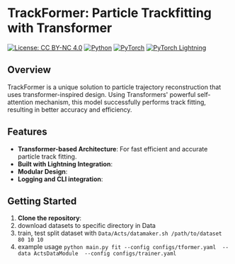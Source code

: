 # TrackFormer: Particle Trackfitting with Transformer 

[![License: CC BY-NC 4.0](https://img.shields.io/badge/License-CC%20BY--NC%204.0-lightgrey.svg)](https://creativecommons.org/licenses/by-nc/4.0/)
[![Python](https://img.shields.io/badge/Python-3.7%2B-green.svg)](https://www.python.org/)
[![PyTorch](https://img.shields.io/badge/PyTorch-1.10%2B-orange.svg)](https://pytorch.org/)
[![PyTorch Lightning](https://img.shields.io/badge/Lightning-2.0%2B-blue.svg)](https://www.pytorchlightning.ai/)

## Overview

TrackFormer is a unique solution to particle trajectory reconstruction that uses transformer-inspired design. Using Transformers' powerful self-attention mechanism, this model successfully performs track fitting, resulting in better accuracy and efficiency.

## Features

- **Transformer-based Architecture**: For fast efficient and accurate particle track fitting.
- **Built with Lightning Integration**:
- **Modular Design**: 
- **Logging and CLI integration**:

## Getting Started

1. **Clone the repository**:
2. download datasets to specific directory in Data
3. train, test split dataset  with `Data/Acts/datamaker.sh /path/to/dataset 80 10 10`
4. example usage `python main.py fit --config configs/tformer.yaml  --data ActsDataModule  --config configs/trainer.yaml`
